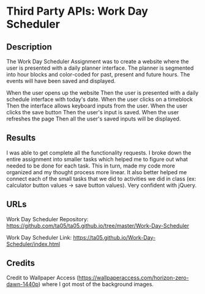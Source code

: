 # Third Party APIs: Work Day Scheduler

## Description

The Work Day Scheduler Assignment was to create a website where the user is presented with a daily planner interface. The planner is segmented into hour blocks and color-coded for past, present and future hours. The events will have been saved and displayed.

When the user opens up the website
Then the user is presented with a daily schedule interface with today's date.
When the user clicks on a timeblock
Then the interface allows keyboard inputs from the user.
When the user clicks the save button
Then the user's input is saved.
When the user refreshes the page
Then all the user's saved inputs will be displayed.

## Results

I was able to get complete all the functionality requests. I broke down the entire assignment into smaller tasks which helped me to figure out what needed to be done for each task. This in turn, made my code more organized and my thought process more linear. It also better helped me connect each of the small tasks that we did to activities we did in class (ex: calculator button values -> save button values). Very confident with jQuery.

## URLs

Work Day Scheduler Repository: https://github.com/ta05/ta05.github.io/tree/master/Work-Day-Scheduler

Work Day Scheduler Link: https://ta05.github.io/Work-Day-Scheduler/index.html

## Credits

Credit to Wallpaper Access (https://wallpaperaccess.com/horizon-zero-dawn-1440p) where I got most of the background images.
